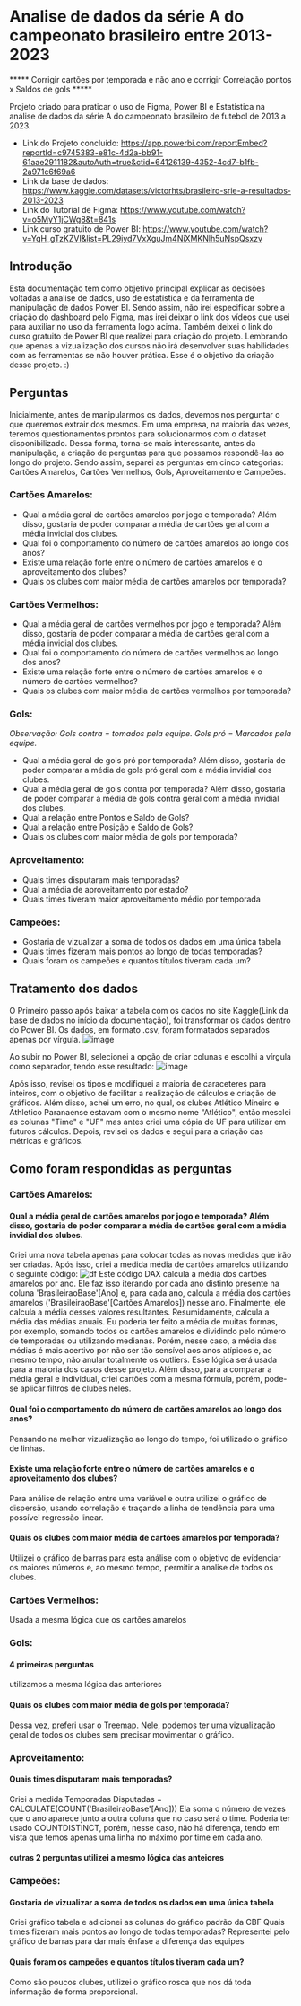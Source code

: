 # Analise de dados da série A do campeonato brasileiro entre 2013-2023

***** Corrigir cartões por temporada e não ano e corrigir Correlação pontos x Saldos de gols *****



Projeto criado para praticar o uso de Figma, Power BI e Estatística na análise de dados da série A do campeonato brasileiro de futebol de 2013 a 2023.
- Link do Projeto concluído: https://app.powerbi.com/reportEmbed?reportId=c9745383-e81c-4d2a-bb91-61aae2911182&autoAuth=true&ctid=64126139-4352-4cd7-b1fb-2a971c6f69a6
- Link da base de dados: https://www.kaggle.com/datasets/victorhts/brasileiro-srie-a-resultados-2013-2023
- Link do Tutorial de Figma: https://www.youtube.com/watch?v=o5MyY1jCWg8&t=841s
- Link curso gratuito de Power BI: https://www.youtube.com/watch?v=YqH_gTzKZVI&list=PL29iyd7VxXguJm4NiXMKNlh5uNspQsxzv

## Introdução
Esta documentação tem como objetivo principal explicar as decisões voltadas a analise de dados, uso de estatística e da ferramenta de manipulação de dados Power BI. Sendo assim, não irei especificar sobre a criação do dashboard pelo Figma, mas irei deixar o link dos vídeos que usei para auxiliar no uso da ferramenta logo acima. Também deixei o link do curso gratuito de Power BI que realizei para criação do projeto. Lembrando que apenas a vizualização dos cursos não irá desenvolver suas habilidades com as ferramentas se não houver prática. Esse é o objetivo da criação desse projeto. :) 
 
## Perguntas
Inicialmente, antes de manipularmos os dados, devemos nos perguntar o que queremos extrair dos mesmos. Em uma empresa, na maioria das vezes, teremos questionamentos prontos para solucionarmos com o dataset disponibilizado. Dessa forma, torna-se mais interessante, antes da manipulação, a criação de perguntas para que possamos respondê-las ao longo do projeto. Sendo assim, separei as perguntas em cinco categorias: Cartões Amarelos, Cartões Vermelhos, Gols, Aproveitamento e Campeões.

### Cartões Amarelos:
- Qual a média geral de cartões amarelos por jogo e temporada? Além disso, gostaria de poder comparar a média de cartões geral com a média invidial dos clubes.
- Qual foi o comportamento do número de cartões amarelos ao longo dos anos?
- Existe uma relação forte entre o número de cartões amarelos e o aproveitamento dos clubes?
- Quais os clubes com maior média de cartões amarelos por temporada?
### Cartões Vermelhos:
- Qual a média geral de cartões vermelhos por jogo e temporada? Além disso, gostaria de poder comparar a média de cartões geral com a média invidial dos clubes.
- Qual foi o comportamento do número de cartões vermelhos ao longo dos anos?
- Existe uma relação forte entre o número de cartões amarelos e o número de cartões vermelhos?
- Quais os clubes com maior média de cartões vermelhos por temporada?
### Gols: 
*Observação: Gols contra = tomados pela equipe. Gols pró = Marcados pela equipe.*
- Qual a média geral de gols pró por temporada? Além disso, gostaria de poder comparar a média de gols pró geral com a média invidial dos clubes.
- Qual a média geral de gols contra por temporada? Além disso, gostaria de poder comparar a média de gols contra geral com a média invidial dos clubes.
- Qual a relação entre Pontos e Saldo de Gols?
- Qual a relação entre Posição e Saldo de Gols?
- Quais os clubes com maior média de gols por temporada?
### Aproveitamento:
- Quais times disputaram mais temporadas?
- Qual a média de aproveitamento por estado?
- Quais times tiveram maior aproveitamento médio por temporada
### Campeões:
- Gostaria de vizualizar a soma de todos os dados em uma única tabela
- Quais times fizeram mais pontos ao longo de todas temporadas?
- Quais foram os campeões e quantos títulos tiveram cada um?

## Tratamento dos dados
O Primeiro passo após baixar a tabela com os dados no site Kaggle(Link da base de dados no início da documentação), foi transformar os dados dentro do Power BI. Os dados, em formato .csv, foram formatados separados apenas por vírgula.
![image](https://github.com/user-attachments/assets/1d404939-9d04-4e82-b7e8-26066e19c80c)

Ao subir no Power BI, selecionei a opção de criar colunas e escolhi a vírgula como separador, tendo esse resultado:
![image](https://github.com/user-attachments/assets/9d6e4328-3f61-488f-8540-7f80e15f0de0)

Após isso, revisei os tipos e modifiquei a maioria de caraceteres para inteiros, com o objetivo de facilitar a realização de cálculos e criação de gráficos. Além disso, achei um erro, no qual, os clubes Atlético Mineiro e Athletico Paranaense estavam com o mesmo nome "Atlético", então mesclei as colunas "Time" e "UF" mas antes criei uma cópia de UF para utilizar em futuros cálculos. Depois, revisei os dados e segui para a criação das métricas e gráficos.

## Como foram respondidas as perguntas
### Cartões Amarelos:
#### Qual a média geral de cartões amarelos por jogo e temporada? Além disso, gostaria de poder comparar a média de cartões geral com a média invidial dos clubes.
Criei uma nova tabela apenas para colocar todas as novas medidas que irão ser criadas. Após isso, criei a medida média de cartões amarelos utilizando o seguinte código:
![df](https://github.com/user-attachments/assets/a8ba6131-58bd-407d-8348-96d73ebdd3e8)
Este código DAX calcula a média dos cartões amarelos por ano. Ele faz isso iterando por cada ano distinto presente na coluna 'BrasileiraoBase'[Ano] e, para cada ano, calcula a média dos cartões amarelos ('BrasileiraoBase'[Cartões Amarelos]) nesse ano. Finalmente, ele calcula a média desses valores resultantes.
Resumidamente, calcula a média das médias anuais. Eu poderia ter feito a média de muitas formas, por exemplo, somando todos os cartões amarelos e dividindo pelo número de temporadas ou utilizando medianas. Porém, nesse caso, a média das médias é mais acertivo por não ser tão sensível aos anos atípicos e, ao mesmo tempo, não anular totalmente os outliers. Esse lógica será usada para a maioria dos casos desse projeto.
Além disso, para a comparar a média geral e individual, criei cartões com a mesma fórmula, porém, pode-se aplicar filtros de clubes neles.
#### Qual foi o comportamento do número de cartões amarelos ao longo dos anos?
Pensando na melhor vizualização ao longo do tempo, foi utilizado o gráfico de linhas.
#### Existe uma relação forte entre o número de cartões amarelos e o aproveitamento dos clubes?
Para análise de relação entre uma variável e outra utilizei o gráfico de dispersão, usando correlação e traçando a linha de tendência para uma possível regressão linear.
#### Quais os clubes com maior média de cartões amarelos por temporada?
Utilizei o gráfico de barras para esta análise com o objetivo de evidenciar os maiores números e, ao mesmo tempo, permitir a analise de todos os clubes.
### Cartões Vermelhos:
Usada a mesma lógica que os cartões amarelos
### Gols: 
#### 4 primeiras perguntas 
utilizamos a mesma lógica das anteriores
#### Quais os clubes com maior média de gols por temporada?
Dessa vez, preferi usar o Treemap. Nele, podemos ter uma vizualização geral de todos os clubes sem precisar movimentar o gráfico.
### Aproveitamento:
#### Quais times disputaram mais temporadas?
Criei a medida Temporadas Disputadas = CALCULATE(COUNT('BrasileiraoBase'[Ano]))
Ela soma o número de vezes que o ano aparece junto a outra coluna que no caso será o time. Poderia ter usado COUNTDISTINCT, porém, nesse caso, não há diferença, tendo em vista que temos apenas uma linha no máximo por time em cada ano.
#### outras 2 perguntas utilizei a mesmo lógica das anteiores
### Campeões:
#### Gostaria de vizualizar a soma de todos os dados em uma única tabela
 Criei gráfico tabela e adicionei as colunas do gráfico padrão da CBF
Quais times fizeram mais pontos ao longo de todas temporadas?
Representei pelo gráfico de barras para dar mais ênfase a diferença das equipes
#### Quais foram os campeões e quantos títulos tiveram cada um?
Como são poucos clubes, utilizei o gráfico rosca que nos dá toda informação de forma proporcional.
